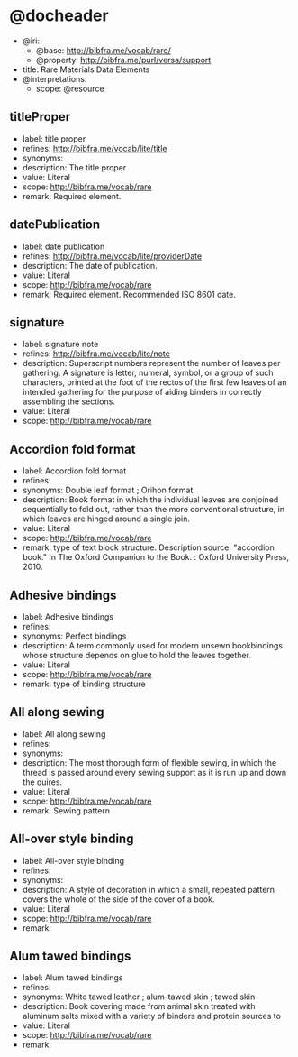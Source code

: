 <!---

This document is a draft of work being done by the Task Force to Explore Data Elements for Rare Materials Description. 

Proposal
A Bibliographic Standards Committee (BSC) task force is proposed to explore and document data elements needed for rare materials description.  The task force will convene for one year, concluding its work prior to, and reporting at, the BSC meeting held at the 2016 ALA Annual Conference & Exhibition.
 
Charge
To determine a list of data elements complementary to the Descriptive Cataloging of Rare Materials (DCRM) suite, the RBMS Policy Statements for RDA, the Controlled Vocabularies for Use in Rare Book and Special Collections Cataloging, and rare materials user needs
To recommend solution(s) for incorporating these data elements into library and archives data models, schemata, and tools
To seek community partners for these solution(s)
 
Volunteers
· Allison Jai O’Dell, Metadata Librarian, University of Florida Libraries (task force chair, BSC member)
· Amy Tims, Project Cataloger, American Antiquarian Society (BSC member)
· Arielle Middleman, Cataloger, Library Company of Philadelphia (volunteer)
· Dot Porter, Curator of Digital Research Services, Kislak Center for Special Collections, Rare Books and Manuscripts, Penn Libraries (volunteer)
· Linde M. Brocato, Catalog Librarian, University of Memphis (volunteer)
· Amber D’Ambrosio, Special Collections Librarian and Archivist, Dixie State University Library (volunteer)
· Maria Oldal, Head of Cataloging and Database Maintenance, The Morgan Library and Museum (volunteer)
· Gloria Gonzalez, Library Strategist, Zepheira (volunteer)

For more information visit: http://derm.pbworks.com/w/page/99120051/FrontPage

-->

# @docheader

<!---

@base is the default base IRI, used e.g. for resource headers. It
would also be used for properties except that it is overridden by
@property-base

The meta-properties in this file are actually defined by the Versa
data model to support interpretation by Versa modeling tools

@resource-base is another possible override, for resource headers, but
not used here

-->

* @iri:
    * @base: http://bibfra.me/vocab/rare/
    * @property: http://bibfra.me/purl/versa/support
* title: Rare Materials Data Elements
* @interpretations:
    * scope: @resource

<!---

The terms below this comment are examples that can be copy & pasted as templates for new terms. To define a class use one hash # and to define a property use two ##. For example: 

```
# Resource

* synonyms: http://bibframe.org/vocab/Resource http://schema.org/Thing
* label: Resource
* description: Conceptual Resource
* properties: label description image link
```

A section defining a resource type (analogous to an RDF class), as indicated by convention in this case by a top-level header marker (`#`). The List (multiple lines starting with (`*` then space) defines properties of the resource, or really metaproperties in this case.

```
## property

* description: a relationship between two resources or a resource and literal data
* label: property
```

A section defining a property (analogous to an RDF property), as indicated by convention in this case by a second-level header marker (`##`). Again the List defines metaproperties of the property.

-->

## titleProper

* label: title proper
* refines: <http://bibfra.me/vocab/lite/title>
* synonyms: 
* description: The title proper
* value: Literal
* scope: <http://bibfra.me/vocab/rare>
* remark: Required element.

## datePublication

* label: date publication
* refines: <http://bibfra.me/vocab/lite/providerDate>
* description: The date of publication.
* value: Literal
* scope: <http://bibfra.me/vocab/rare>
* remark: Required element. Recommended ISO 8601 date.

## signature

* label: signature note
* refines: <http://bibfra.me/vocab/lite/note>
* description: Superscript numbers represent the number of leaves per gathering. A signature is letter, numeral, symbol, or a group of such characters, printed at the foot of the rectos of the first few leaves of an intended gathering for the purpose of aiding binders in correctly assembling the sections.
* value: Literal
* scope: <http://bibfra.me/vocab/rare>

<!---

FYI - Task Force members can separate individual sections of the document using comments. 

-->

<!---
Below are binding terms edited by Arielle. These are limited to terms from RBMS Controlled Vocabularies as of 9/9/2015

-->

## Accordion fold format

* label: Accordion fold format
* refines:
* synonyms: Double leaf format ; Orihon format
* description: Book format in which the individual leaves are conjoined sequentially to fold out, rather than the more conventional structure, in which leaves are hinged around a single join.
* value: Literal 
* scope: <http://bibfra.me/vocab/rare>
* remark: type of text block structure. Description source: "accordion book." In The Oxford Companion to the Book. : Oxford University Press, 2010.

## Adhesive bindings

* label: Adhesive bindings
* refines:
* synonyms: Perfect bindings
* description: A term commonly used for modern unsewn bookbindings whose structure depends on glue to hold the leaves together.
* value: Literal 
* scope: <http://bibfra.me/vocab/rare>
* remark: type of binding structure

## All along sewing

* label: All along sewing
* refines:
* synonyms: 
* description: The most thorough form of flexible sewing, in which the thread is passed around every sewing support as it is run up and down the quires.
* value: Literal 
* scope: <http://bibfra.me/vocab/rare>
* remark: Sewing pattern

## All-over style binding

* label: All-over style binding
* refines:
* synonyms: 
* description: A style of decoration in which a small, repeated pattern covers the whole of the side of the cover of a book.
* value: Literal 
* scope: <http://bibfra.me/vocab/rare>
* remark: 

## Alum tawed bindings

* label: Alum tawed bindings
* refines:
* synonyms: White tawed leather ; alum-tawed skin ; tawed skin
* description: Book covering made from animal skin treated with aluminum salts mixed with a variety of binders and protein sources to 
* value: Literal 
* scope: <http://bibfra.me/vocab/rare>
* remark: 
